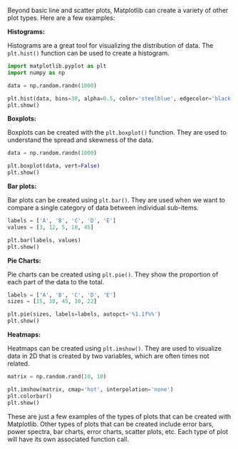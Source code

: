 Beyond basic line and scatter plots, Matplotlib can create a variety of other plot types. Here are a few examples:

**Histograms:**

Histograms are a great tool for visualizing the distribution of data. The `plt.hist()` function can be used to create a histogram.

```python
import matplotlib.pyplot as plt
import numpy as np

data = np.random.randn(1000)

plt.hist(data, bins=30, alpha=0.5, color='steelblue', edgecolor='black')
plt.show()
```

**Boxplots:**

Boxplots can be created with the `plt.boxplot()` function. They are used to understand the spread and skewness of the data.

```python
data = np.random.randn(1000)

plt.boxplot(data, vert=False)
plt.show()
```

**Bar plots:**

Bar plots can be created using `plt.bar()`. They are used when we want to compare a single category of data between individual sub-items.

```python
labels = ['A', 'B', 'C', 'D', 'E']
values = [3, 12, 5, 18, 45]

plt.bar(labels, values)
plt.show()
```

**Pie Charts:**

Pie charts can be created using `plt.pie()`. They show the proportion of each part of the data to the total.

```python
labels = ['A', 'B', 'C', 'D', 'E']
sizes = [15, 30, 45, 10, 22]

plt.pie(sizes, labels=labels, autopct='%1.1f%%')
plt.show()
```

**Heatmaps:**

Heatmaps can be created using `plt.imshow()`. They are used to visualize data in 2D that is created by two variables, which are often times not related.

```python
matrix = np.random.rand(10, 10)

plt.imshow(matrix, cmap='hot', interpolation='none')
plt.colorbar()
plt.show()
```

These are just a few examples of the types of plots that can be created with Matplotlib. Other types of plots that can be created include error bars, power spectra, bar charts, error charts, scatter plots, etc. Each type of plot will have its own associated function call.
